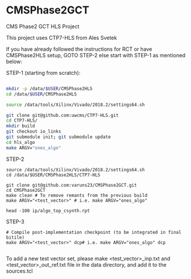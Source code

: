 # CMSPhase2GCT
CMS Phase2 GCT HLS Project

This project uses CTP7-HLS from Ales Svetek

If you have already followed the instructions for RCT or have CMSPhase2HLS setup, GOTO STEP-2 else start with STEP-1 as mentioned below: 

STEP-1 (starting from scratch):
```bash

mkdir -p /data/$USER/CMSPhase2HLS
cd /data/$USER/CMSPhase2HLS

source /data/tools/Xilinx/Vivado/2018.2/settings64.sh

git clone git@github.com:uwcms/CTP7-HLS.git
cd CTP7-HLS/
mkdir build
git checkout io_links
git submodule init; git submodule update
cd hls_algo
make ARGV="ones_algo"
```

STEP-2
```
source /data/tools/Xilinx/Vivado/2018.2/settings64.sh
cd /data/$USER/CMSPhase2HLS/CTP7-HLS

git clone git@github.com:varuns23/CMSPhase2GCT.git
cd CMSPhase2GCT
make clean # To remove remants from the previous build 
make ARGV="<test_vector>" # i.e. make ARGV="ones_algo"

head -100 ip/algo_top_csynth.rpt

```

STEP-3
```
# Compile post-implementation checkpoint (to be integrated in final bitile)
make ARGV="<test_vector>" dcp# i.e. make ARGV="ones_algo" dcp


```

To add a new test vector set, please make <test_vector>_inp.txt and <test_vector>_out_ref.txt  file in the data directory, and add it to the sources.tcl
